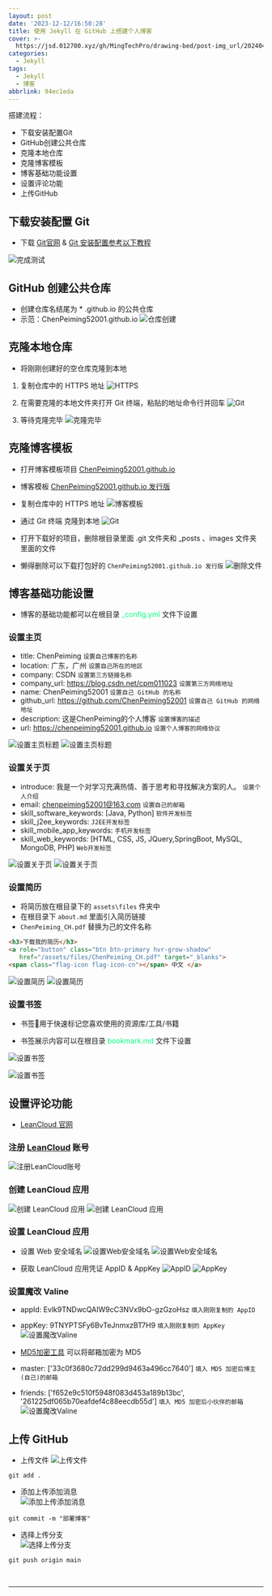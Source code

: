 ```yaml
---
layout: post
date: '2023-12-12/16:50:28'
title: 使用 Jekyll 在 GitHub 上搭建个人博客
cover: >-
  https://jsd.012700.xyz/gh/MingTechPro/drawing-bed/post-img_url/202404272114901.jpg
categories:
  - Jekyll
tags:
  - Jekyll
  - 博客
abbrlink: 94ec1eda
---
```


搭建流程：
- 下载安装配置Git
- GitHub创建公共仓库
- 克隆本地仓库
- 克隆博客模板
- 博客基础功能设置
- 设置评论功能
- 上传GitHub



## 下载安装配置 Git

- 下载 [Git官网](https://git-scm.com/) & [Git 安装配置参考以下教程](https://blog.csdn.net/m0_72983118/article/details/130546429)

![完成测试](https://jsd.012700.xyz/gh/MingTechPro/drawing-bed/post-img_url/202404292356305.png)

## GitHub 创建公共仓库

- 创建仓库名结尾为 * .github.io 的公共仓库
- 示范：ChenPeiming52001.github.io
  ![仓库创建](https://jsd.012700.xyz/gh/MingTechPro/drawing-bed/post-img_url/202404292356841.png)

## 克隆本地仓库

- 将刚刚创建好的空仓库克隆到本地

 1. 复制仓库中的 HTTPS 地址
 ![HTTPS](https://jsd.012700.xyz/gh/MingTechPro/drawing-bed/post-img_url/202404292356309.png)
 
 1. 在需要克隆的本地文件夹打开 Git 终端，粘贴的地址命令行并回车
 ![Git](https://jsd.012700.xyz/gh/MingTechPro/drawing-bed/post-img_url/202404292356802.png)
 
 1. 等待克隆完毕
 ![克隆完毕](https://jsd.012700.xyz/gh/MingTechPro/drawing-bed/post-img_url/202404292356759.png)

## 克隆博客模板

- 打开博客模板项目 [ChenPeiming52001.github.io](https://github.com/MingTechPro/ChenPeiming52001.github.io)
- 博客模板 [ChenPeiming52001.github.io 发行版](https://github.com/MingTechPro/ChenPeiming52001.github.io/releases)
- 复制仓库中的 HTTPS 地址
  ![博客模板](https://jsd.012700.xyz/gh/MingTechPro/drawing-bed/post-img_url/202404292356535.png)

- 通过 Git 终端 克隆到本地
![Git](https://jsd.012700.xyz/gh/MingTechPro/drawing-bed/post-img_url/202404292356405.png)

- 打开下载好的项目，删除根目录里面 .git 文件夹和 _posts 、images 文件夹里面的文件
- 懒得删除可以下载打包好的 `ChenPeiming52001.github.io 发行版`
![删除文件](https://jsd.012700.xyz/gh/MingTechPro/drawing-bed/post-img_url/202404292356937.png)

## 博客基础功能设置

- 博客的基础功能都可以在根目录 <font color=SpringGreen>_config.yml</font> 文件下设置

### 设置主页

- title: ChenPeiming `设置自己博客的名称`
- location: 广东，广州 `设置自己所在的地区`
- company: CSDN  `设置第三方链接名称`
- company_url: <https://blog.csdn.net/cpm011023> `设置第三方网络地址`
- name: ChenPeiming52001 `设置自己 GitHub 的名称`
- github_url: <https://github.com/ChenPeiming52001> `设置自己 GitHub 的网络地址`
- description: 这是ChenPeiming的个人博客 `设置博客的描述`
- url: <https://chenpeiming52001.github.io> `设置个人博客的网络协议`

![设置主页标题](https://jsd.012700.xyz/gh/MingTechPro/drawing-bed/post-img_url/202404292356385.png)
![设置主页标题](https://jsd.012700.xyz/gh/MingTechPro/drawing-bed/post-img_url/202404292356705.png)

### 设置关于页

- introduce: 我是一个对学习充满热情、善于思考和寻找解决方案的人。 `设置个人介绍`
- email: <chenpeiming52001@163.com> `设置自己的邮箱`
- skill_software_keywords: [Java,  Python]  `软件开发标签`
- skill_j2ee_keywords:  `J2EE开发标签`
- skill_mobile_app_keywords:  `手机开发标签`
- skill_web_keywords: [HTML, CSS, JS, JQuery,SpringBoot, MySQL, MongoDB, PHP] `Web开发标签`

![设置关于页](https://jsd.012700.xyz/gh/MingTechPro/drawing-bed/post-img_url/202404292356703.png)
![设置关于页](https://jsd.012700.xyz/gh/MingTechPro/drawing-bed/post-img_url/202404292356350.png)

### 设置简历

- 将简历放在根目录下的 `assets\files` 件夹中
- 在根目录下 `about.md` 里面引入简历链接
- `ChenPeiming_CH.pdf` 替换为己的文件名称

```html
<h3>下载我的简历</h3>
<a role="button" class="btn btn-primary hvr-grow-shadow"
   href="/assets/files/ChenPeiming_CH.pdf" target="_blanks">
<span class="flag-icon flag-icon-cn"></span> 中文 </a>
```

![设置简历](https://jsd.012700.xyz/gh/MingTechPro/drawing-bed/post-img_url/202404292356171.png)
![设置简历](https://jsd.012700.xyz/gh/MingTechPro/drawing-bed/post-img_url/202404292356426.png)

### 设置书签

- 书签🔖用于快速标记您喜欢使用的资源库/工具/书籍

- 书签展示内容可以在根目录 <font color=SpringGreen>bookmark.md</font> 文件下设置

![设置书签](https://jsd.012700.xyz/gh/MingTechPro/drawing-bed/post-img_url/202404292356613.png)

![设置书签](https://jsd.012700.xyz/gh/MingTechPro/drawing-bed/post-img_url/202404292356646.png)

## 设置评论功能

- [LeanCloud 官网](https://console-e1.leancloud.cn/)

### 注册 [LeanCloud](https://console-e1.leancloud.cn/register) 账号

![注册LeanCloud账号](https://jsd.012700.xyz/gh/MingTechPro/drawing-bed/post-img_url/202404292356174.png)

### 创建 LeanCloud  应用

![创建 LeanCloud  应用](https://jsd.012700.xyz/gh/MingTechPro/drawing-bed/post-img_url/202404292356828.png)
![创建 LeanCloud  应用](https://jsd.012700.xyz/gh/MingTechPro/drawing-bed/post-img_url/202404292356993.png)

### 设置 LeanCloud  应用

- 设置 Web 安全域名
 ![设置Web安全域名](https://jsd.012700.xyz/gh/MingTechPro/drawing-bed/post-img_url/202404292356087.png)
 ![设置Web安全域名](https://jsd.012700.xyz/gh/MingTechPro/drawing-bed/post-img_url/202404300007910.png)
 
- 获取 LeanCloud  应用凭证 AppID & AppKey
 ![AppID](https://jsd.012700.xyz/gh/MingTechPro/drawing-bed/post-img_url/202404292356989.png)
 ![AppKey](https://jsd.012700.xyz/gh/MingTechPro/drawing-bed/post-img_url/202404300008012.png)
 
### 设置魔改 Valine

- appId: Evlk9TNDwcQAIW9cC3NVx9bO-gzGzoHsz   `填入刚刚复制的 AppID`
- appKey: 9TNYPTSFy6BvTeJnmxzBT7H9  `填入刚刚复制的 AppKey`
 ![设置魔改Valine](https://jsd.012700.xyz/gh/MingTechPro/drawing-bed/post-img_url/202404292356356.png)
 
- [MD5加密工具](https://c.runoob.com/front-end/703/) 可以将邮箱加密为 MD5
- master: ['33c0f3680c72dd299d9463a496cc7640']  `填入 MD5 加密后博主(自己)的邮箱`
- friends: ['f652e9c510f5948f083d453a189b13bc', '261225df065b70eafdef4c88eecdb55d']  `填入 MD5 加密后小伙伴的邮箱`
 ![设置魔改Valine](https://jsd.012700.xyz/gh/MingTechPro/drawing-bed/post-img_url/202404292356876.png)

## 上传 GitHub

- 上传文件
![上传文件](https://jsd.012700.xyz/gh/MingTechPro/drawing-bed/post-img_url/202404292356026.png)

```
git add .
```

- 添加上传添加消息  
![添加上传添加消息](https://jsd.012700.xyz/gh/MingTechPro/drawing-bed/post-img_url/202404292356318.png)

```
git commit -m "部署博客"
```

- 选择上传分支  
![选择上传分支](https://jsd.012700.xyz/gh/MingTechPro/drawing-bed/post-img_url/202404292356361.png)

```
git push origin main
```

<br>

------
